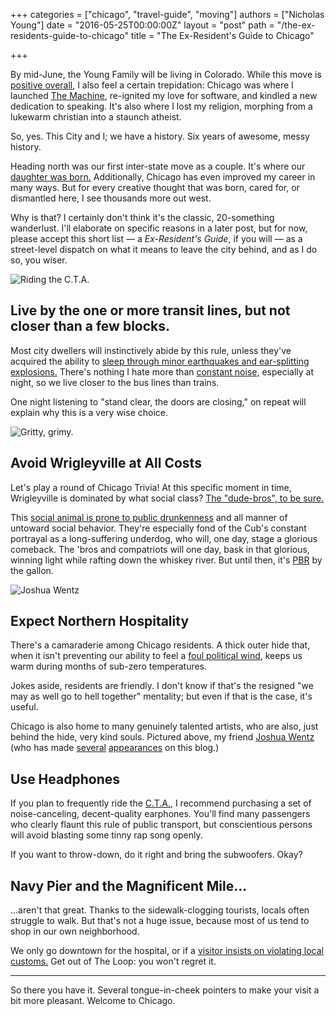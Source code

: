 +++
categories = ["chicago", "travel-guide", "moving"]
authors = ["Nicholas Young"]
date = "2016-05-25T00:00:00Z"
layout = "post"
path = "/the-ex-residents-guide-to-chicago"
title = "The Ex-Resident's Guide to Chicago"

+++

By mid-June, the Young Family will be living in Colorado. While this move is [positive overall](/2016/04/going-west/), I also feel a certain trepidation: Chicago was where I launched [The Machine](/topics/the-machine/), re-ignited my love for software, and kindled a new dedication to speaking. It's also where I lost my religion, morphing from a lukewarm christian into a staunch atheist.

So, yes. This City and I; we have a history. Six years of awesome, messy history.

Heading north was our first inter-state move as a couple. It's where our [daughter was born.](/topics/sloan-alexis/) Additionally, Chicago has even improved my career in many ways. But for every creative thought that was born, cared for, or dismantled here, I see thousands more out west.

Why is that? I certainly don't think it's the classic, 20-something wanderlust. I'll elaborate on specific reasons in a later post, but for now, please accept this short list &mdash; a *Ex-Resident's Guide*, if you will &mdash; as a street-level dispatch on what it means to leave the city behind, and as I do so, you wiser.

![Riding the C.T.A.](down-the-line.jpg)

## Live by the one or more transit lines, but not closer than a few blocks.

Most city dwellers will instinctively abide by this rule, unless they've acquired the ability to [sleep through minor earthquakes and ear-splitting explosions.](https://www.wbez.org/shows/curious-city/beyond-the-rattle-and-clatter-when-the-cta-l-is-your-neighbor/767c59f0-7490-4d4d-a110-b8e2c44fd2bd) There's nothing I hate more than [constant noise,](http://articles.chicagotribune.com/2002-07-29/news/0207290167_1_rail-lines-noise-blue-line) especially at night, so we live closer to the bus lines than trains.

One night listening to "stand clear, the doors are closing," on repeat will explain why this is a very wise choice.

![Gritty, grimy.](walk.jpg)

## Avoid Wrigleyville at All Costs

Let's play a round of Chicago Trivia! At this specific moment in time, Wrigleyville is dominated by what social class? [The "dude-bros", to be sure.](https://www.reddit.com/r/chicago/comments/1irxwc/whats_the_craziest_shit_you_have_seen_go_down_in)

This [social animal is prone to public drunkenness](https://www.thrillist.com/travel/nation/bro-neighborhoods-wrigleyville-murray-hill-and-brickell-top-our-list) and all manner of untoward social behavior. They're especially fond of the Cub's constant portrayal as a long-suffering underdog, who will, one day, stage a glorious comeback. The 'bros and compatriots will one day, bask in that glorious, winning light while rafting down the whiskey river. But until then, it's [PBR](https://en.wikipedia.org/wiki/Pabst_Blue_Ribbon) by the gallon.

![Joshua Wentz](purple-world.jpg)

## Expect Northern Hospitality

There's a camaraderie among Chicago residents. A thick outer hide that, when it isn't preventing our ability to feel a [foul political wind](http://www.chicagobusiness.com/article/20160525/NEWS02/160529898/rauner-vs-rauner-first-lady-takes-governor-to-court), keeps us warm during months of sub-zero temperatures.

Jokes aside, residents are friendly. I don't know if that's the resigned "we may as well go to hell together" mentality; but even if that is the case, it's useful.

Chicago is also home to many genuinely talented artists, who are also, just behind the hide, very kind souls. Pictured above, my friend [Joshua Wentz](http://joshuawentz.com) (who has made [several](/2015/09/life-behind-the-microphone/) [appearances](/2013/04/its-not-about-your-tools/) on this blog.)

## Use Headphones

If you plan to frequently ride the [C.T.A.](https://www.instagram.com/ctafail), I recommend purchasing a set of noise-canceling, decent-quality earphones. You'll find many passengers who clearly flaunt this rule of public transport, but conscientious persons will avoid blasting some tinny rap song openly.

If you want to throw-down, do it right and bring the subwoofers. Okay?

 ## Navy Pier and the Magnificent Mile...

...aren't that great. Thanks to the sidewalk-clogging tourists, locals often struggle to walk. But that's not a huge issue, because most of us tend to shop in our own neighborhood.

We only go downtown for the hospital, or if a [visitor insists on violating local customs.](http://www.npr.org/sections/thesalt/2013/12/20/255601925/deep-dish-or-thin-crust-even-chicagoans-cant-agree) Get out of The Loop: you won't regret it.

---

So there you have it. Several tongue-in-cheek pointers to make your visit a bit more pleasant. Welcome to Chicago. 
